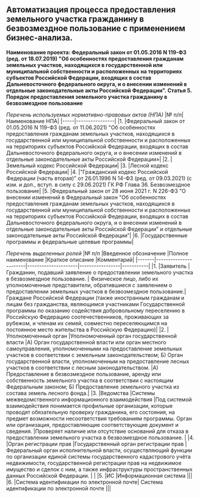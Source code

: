 ## Автоматизация процесса предоставления земельного участка гражданину в безвозмездное пользование с применением бизнес-анализа.

**Наименование проекта: Федеральный закон от 01.05.2016 N 119-ФЗ (ред. от 18.07.2019) "Об особенностях предоставления гражданам земельных участков, находящихся в государственной или муниципальной собственности и расположенных на территориях субъектов Российской Федерации, входящих в состав Дальневосточного федерального округа, и о внесении изменений в отдельные законодательные акты Российской Федерации". Статья 5. Порядок предоставления земельного участка гражданину в безвозмездное пользование**

*Перечень используемых нормативно-правовых актов (НПА)*
|№ п/п|Наименование НПА|
|-----|----------------|
|1.	|Федеральный закон от 01.05.2016 N 119-ФЗ (ред. от 11.06.2021) "Об особенностях предоставления гражданам земельных участков, находящихся в государственной или муниципальной собственности и расположенных на территориях субъектов Российской Федерации, входящих в состав Дальневосточного федерального округа, и о внесении изменений в отдельные законодательные акты Российской Федерации»|
|2.	|Земельный кодекс Российской Федерации|
|3.	|Лесной кодекс Российской Федерации|
|4.	|"Гражданский кодекс Российской Федерации (часть вторая)" от 26.01.1996 N 14-ФЗ (ред. от 09.03.2021) (с изм. и доп., вступ. в силу с 29.06.2021) ГК РФ Глава 36. Безвозмездное пользование|
|5.	|Федеральный закон от 28 июня 2021 г. N 226-ФЗ "О внесении изменений в Федеральный закон "Об особенностях предоставления гражданам земельных участков, находящихся в государственной или муниципальной собственности и расположенных на территориях субъектов Российской Федерации, входящих в состав Дальневосточного федерального округа, и о внесении изменений в отдельные законодательные акты Российской Федерации” и отдельные законодательные акты Российской Федерации”|
|6.	|Государственные программы и федеральные целевые программы|



*Перечень выделенных ролей*
|№ п/п	|Введенное обозначение	|Полное наименование	|Краткое описание	|Комментарий|
|-------|-----------------------|---------------------|-----------------|-----------|
|1.	|Заявитель	|Гражданин, подавший заявление о предоставлении земельного участка в безвозмездное пользование. | Физическое лицо, либо их уполномоченные представители, обратившиеся с заявлением о предоставлении земельных участков в безвозмездное пользование.|Граждане Российской Федерации (также иностранным гражданам и лицам без гражданства, являющимся участниками Государственной программы по оказанию содействия добровольному переселению в Российскую Федерацию соотечественников, проживающих за рубежом, и членам их семей, совместно переселяющимся на постоянное место жительства в Российскую Федерацию)|
|2.	|Уполномоченный орган	|Уполномоченный орган государственной власти	|А) Орган государственной власти или орган местного самоуправления, уполномоченными на предоставление земельных участков в соответствии с земельным законодательством; Б) Орган государственной власти, уполномоченным на предоставление лесных участков в соответствии с лесным законодательством.	|А) Предоставление в безвозмездное пользование, аренду или собственность земельного участка в соответствии с настоящим Федеральным законом; Б) Предоставление земельного участка из состава земель лесного фонда.|
|3.	|Ведомства	|Системы межведомственного информационного взаимодействия	|Под системой взаимодействия понимается профильные организации, которые проводят обязательную проверку гражданина, его состояния, на предмет возможности несоответствия требованиям программы. Орган или организация, предоставляющие соответствующие документ и сведения.	|Проверяет наличие или отсутствие оснований для отказа в предоставлении земельного участка в безвозмездное пользование. |
|4.	|Орган регистрации прав	|Государственный орган регистрации прав	|Федеральный орган исполнительной власти, осуществляющий функции по организации единой системы государственного кадастрового учёта недвижимости, государственной регистрации прав на недвижимое имущество и сделок с ним, а также инфраструктуры пространственных данных Российской Федерации.	| |
|5.	|ИС	|Информационная система	|||	
|6.	|Система идентификации по электронной почте|	Система идентификации по электронной почте	|||	

